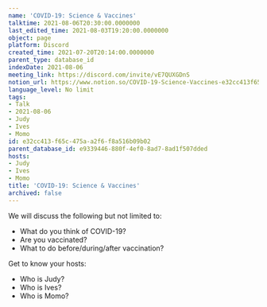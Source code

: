 ```yaml
---
name: 'COVID-19: Science & Vaccines'
talktime: 2021-08-06T20:30:00.0000000
last_edited_time: 2021-08-03T19:20:00.0000000
object: page
platform: Discord
created_time: 2021-07-20T20:14:00.0000000
parent_type: database_id
indexDate: 2021-08-06
meeting_link: https://discord.com/invite/vE7QUXGDnS
notion_url: https://www.notion.so/COVID-19-Science-Vaccines-e32cc413f65c475aa2f6f8a516b09b02
language_level: No limit
tags:
- Talk
- 2021-08-06
- Judy
- Ives
- Momo
id: e32cc413-f65c-475a-a2f6-f8a516b09b02
parent_database_id: e9339446-880f-4ef0-8ad7-8ad1f507dded
hosts:
- Judy
- Ives
- Momo
title: 'COVID-19: Science & Vaccines'
archived: false
---
```



We will discuss the following but not limited to:
   - What do you think of COVID-19?
   - Are you vaccinated?
   - What to do before/during/after vaccination?

Get to know your hosts:
   - Who is Judy?
   - Who is Ives?
   - Who is Momo?



